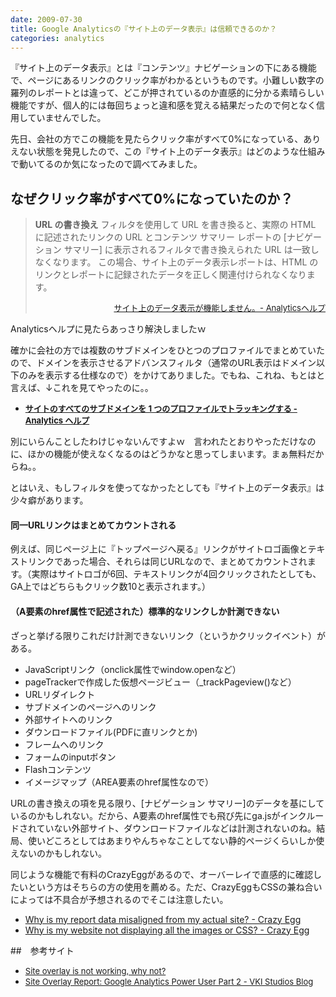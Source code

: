 ```yaml
---
date: 2009-07-30
title: Google Analyticsの『サイト上のデータ表示』は信頼できるのか？
categories: analytics
---
```


『サイト上のデータ表示』とは『コンテンツ』ナビゲーションの下にある機能で、ページにあるリンクのクリック率がわかるというものです。小難しい数字の羅列のレポートとは違って、どこが押されているのか直感的に分かる素晴らしい機能ですが、個人的には毎回ちょっと違和感を覚える結果だったので何となく信用していませんでした。

先日、会社の方でこの機能を見たらクリック率がすべて0%になっている、ありえない状態を発見したので、この『サイト上のデータ表示』はどのような仕組みで動いてるのか気になったので調べてみました。

## なぜクリック率がすべて0%になっていたのか？

<blockquote><span class="Apple-style-span" style="font-weight: bold;">URL の書き換え</span>
フィルタを使用して URL を書き換ると、実際の HTML に記述されたリンクの URL とコンテンツ サマリー レポートの [ナビゲーション サマリー] に表示されるフィルタで書き換えられた URL は一致しなくなります。 この場合、サイト上のデータ表示レポートは、HTML のリンクとレポートに記録されたデータを正しく関連付けられなくなります。
<div style="text-align: right;">

<a href="http://www.google.com/support/googleanalytics/bin/answer.py?hlrm=en&amp;answer=66982"><span class="Apple-style-span" style="font-size: small;">サイト上のデータ表示が機能しません。- Analyticsヘルプ</span></a>

</div></blockquote>

Analyticsヘルプに見たらあっさり解決しましたｗ

確かに会社の方では複数のサブドメインをひとつのプロファイルでまとめていたので、ドメインを表示させるアドバンスフィルタ（通常のURL表示はドメイン以下のみを表示する仕様なので）をかけてありました。でもね、これね、もとはと言えば、↓これを見てやったのに。。
<ul>
	<li><a href="http://www.google.com/support/googleanalytics/bin/answer.py?hl=jp&amp;answer=55524"><span class="Apple-style-span" style="font-size: small;"><span class="Apple-style-span" style="font-weight: bold;">サイトのすべてのサブドメインを 1 つのプロファイルでトラッキングする - Analytics ヘルプ</span></span></a></li>
</ul>
別にいらんことしたわけじゃないんですよｗ　言われたとおりやっただけなのに、ほかの機能が使えなくなるのはどうかなと思ってしまいます。まぁ無料だからね。。

とはいえ、もしフィルタを使ってなかったとしても『サイト上のデータ表示』は少々癖があります。
<h4><span class="Apple-style-span" style="font-weight: bold;">同一URLリンクはまとめてカウントされる</span></h4>
例えば、同じページ上に『トップページへ戻る』リンクがサイトロゴ画像とテキストリンクであった場合、それらは同じURLなので、まとめてカウントされます。（実際はサイトロゴが6回、テキストリンクが4回クリックされたとしても、GA上ではどちらもクリック数10と表示されます。）
<h4><span class="Apple-style-span" style="font-weight: bold;">（A要素のhref属性で記述された）標準的なリンクしか計測できない</span></h4>
ざっと挙げる限りこれだけ計測できないリンク（というかクリックイベント）がある。
<ul>
	<li>JavaScriptリンク（onclick属性でwindow.openなど）</li>
	<li>pageTrackerで作成した仮想ページビュー（_trackPageview()など）</li>
	<li>URLリダイレクト</li>
	<li>サブドメインのページへのリンク</li>
	<li>外部サイトへのリンク</li>
	<li>ダウンロードファイル(PDFに直リンクとか)</li>
	<li>フレームへのリンク</li>
	<li>フォームのinputボタン</li>
	<li>Flashコンテンツ</li>
	<li>イメージマップ（AREA要素のhref属性なので）</li>
</ul>
URLの書き換えの項を見る限り、[ナビゲーション サマリー]のデータを基にしているのかもしれない。だから、A要素のhref属性でも飛び先にga.jsがインクルードされていない外部サイト、ダウンロードファイルなどは計測されないのね。結局、使いどころとしてはあまりやんちゃなことしてない静的ページくらいしか使えないのかもしれない。

同じような機能で有料のCrazyEggがあるので、オーバーレイで直感的に確認したいという方はそちらの方の使用を薦める。ただ、CrazyEggもCSSの兼ね合いによっては不具合が予想されるのでそこは注意したい。
<ul>
	<li><a href="http://crazyegg.com/help/Viewing_Results/Why_is_my_report_data_misaligned_from_my_actual_site/">Why is my report data misaligned from my actual site? - Crazy Egg</a></li>
	<li><a href="http://crazyegg.com/help/Viewing_Results/Why_is_my_website_not_displaying_all_the_images_or_CSS/">Why is my website not displaying all the images or CSS?  - Crazy Egg</a></li>
</ul>

##　参考サイト


<ul>
	<li><a href="http://www.analyticsexperts.com/google-analytics/site-overlay-is-not-working-why-not/"><span class="Apple-style-span" style="font-size: small;">Site overlay is not working, why not?</span></a><span class="Apple-style-span" style="font-size: small;">
</span></li>
	<li><a href="http://blog.vkistudios.com/index.cfm/2008/12/12/Google-Analytics-Power-User-Part-2--Site-Overlay-Report"><span class="Apple-style-span" style="font-size: small;">Site Overlay Report: Google Analytics Power User Part 2 - VKI Studios Blog</span></a></li>
</ul>
